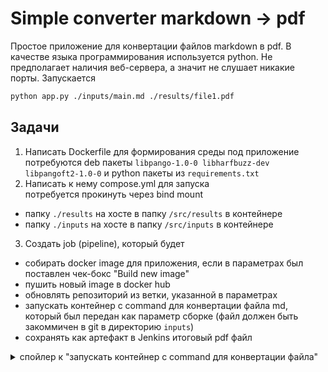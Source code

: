 # Simple converter markdown -> pdf
Простое приложение для конвертации файлов markdown в pdf. В качестве языка программирования используется python. Не предполагает наличия веб-сервера, а значит не слушает никакие порты.
Запускается
```bash
python app.py ./inputs/main.md ./results/file1.pdf
```
## Задачи
1) Написать Dockerfile для формирования среды под приложение\
потребуются deb пакеты `libpango-1.0-0 libharfbuzz-dev libpangoft2-1.0-0` и python пакеты из `requirements.txt`
2) Написать к нему compose.yml для запуска \
потребуется прокинуть через bind mount
- папку `./results` на хосте в папку `/src/results` в контейнере
- папку `./inputs` на хосте в папку `/src/inputs` в контейнере
3) Создать job (pipeline), который будет 
  - собирать docker image для приложения, если в параметрах был поставлен чек-бокс "Build new image"
  - пушить новый image в docker hub
  - обновлять репозиторий из ветки, указанной в параметрах
  - запускать контейнер с command для конвертации файла md, который был передан как параметр сборке (файл должен быть закоммичен в git в директорию `inputs`)
  - сохранять как артефакт в Jenkins итоговый pdf файл
 
<details>
  <summary>спойлер к "запускать контейнер с command для конвертации файла"</summary>
  
  ```bash
  docker run -d  -v ./inputs:/src/inputs -v ./results:/src/results md-to-pdf python app.py ./inputs/main.md ./results/main.pdf
  ```
  
</details>

